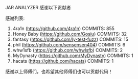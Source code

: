 JAR ANALYZER 感谢以下贡献者

感谢列表:

1. 4ra1n (https://github.com/4ra1n) COMMITS: 855
2. Honey Baby (https://github.com/Gosiu) COMMITS: 32
3. fantasy (https://github.com/ly-test-fuzz) COMMITS: 15
4. phil (https://github.com/sensensen404) COMMITS: 6
5. whw1sfb (https://github.com/whwlsfb) COMMITS: 2
6. MyDynasty (https://github.com/MyDynasty) COMMITS: 1
7. hacats (https://github.com/hacats) COMMITS: 1

感谢以上师傅们，也希望其他师傅们也可以贡献代码！